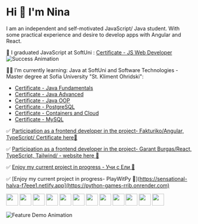 # Hi 👋 I'm Nina 

I am an independent and self-motivated JavaScript/ Java student. With some practical experience and desire to develop apps with Angular and React.

🚀  I graduated JavaScript at SoftUni : [Certificate - JS Web Developer](https://softuni.bg/certificates/details/185271/46d18211) <img src="https://media.giphy.com/media/111ebonMs90YLu/giphy.gif" alt="Success Animation">

👩‍💻 I’m currently learning: Java at SoftUni and Software Technologies - Master degree at Sofia University "St. Kliment Ohridski":
-  [Certificate - Java Fundamentals](https://softuni.bg/certificates/details/195145/c10f50f2)
-  [Certificate - Java Advanced](https://softuni.bg/certificates/details/203382/3e2e30b7)
-  [Certificate - Java OOP](https://softuni.bg/certificates/details/211065/3ca50784)
-  [Certificate -  PostgreSQL](https://softuni.bg/certificates/details/216935/1e04bc5e)
-  [Certificate -  Containers and Cloud](https://softuni.bg/certificates/details/225479/ce73942a)
-  [Certificate -  MySQL](https://softuni.bg/certificates/details/226214/e4019d94)

  ✅  [Participation as a frontend developer  in the project- Fakturiko/Angular, TypeScript/ Certificate here🔗](https://drive.google.com/file/d/1HAVNopZsz644p_lY8Q1Oogcr1DbC4RLR/view)
  
  ✅  [Participation as a frontend developer  in the project- Garant Burgas/React, TypeScript, Tailwind/ - website here 🔗](https://borsa.garantburgas.com)

  ✅  [Enjoy my current project in progress - Учи с Ели 🔗](https://sensational-halva-f7eee1.netlify.app)

  ✅  [Enjoy my current project in progress- PlayWitPy 🔗](https://sensational-halva-f7eee1.netlify.app](https://python-games-rrib.onrender.com)

<img src="https://github.com/NinaNikolova/NinaNikolova/assets/40785979/0c7a42b9-94fd-42b9-969f-f4e30c2e8111" width="32" />
<img src="https://github.com/NinaNikolova/NinaNikolova/assets/40785979/e792b3c2-e734-4b84-9081-8126b9ca356e" width="32" />
<img src="https://github.com/NinaNikolova/NinaNikolova/assets/40785979/6819a7b8-6544-4fc4-9f02-9e4cfc09c848" width="32" />
<img src="https://github.com/NinaNikolova/NinaNikolova/assets/40785979/b9a9302b-fbf4-4c12-9855-0b5dcc669898" width="32" />
<img src="https://github.com/NinaNikolova/NinaNikolova/assets/40785979/0c0e4a02-bbc2-4e59-9891-d36a9c98edcc" width="32" />
<img src="https://github.com/NinaNikolova/NinaNikolova/assets/40785979/61a451c2-fd05-4178-b511-1e50d412f017" width="32" />
<img src="https://github.com/NinaNikolova/NinaNikolova/assets/40785979/bb6ec9c9-28bb-4329-a2a4-4d35348b9381" width="32" />
<img src="https://github.com/NinaNikolova/NinaNikolova/assets/40785979/8e2f4566-ec13-4992-af1e-476574683b2f" width="32" />
<img src="https://github.com/NinaNikolova/NinaNikolova/assets/40785979/31a14935-fbe9-448b-9f14-bd4c99123cf8" width="32" />
<img src="https://github.com/NinaNikolova/NinaNikolova/assets/40785979/9e5e1295-a22a-40f9-83eb-6ada31a943bd" width="32" />
<img src="https://github.com/NinaNikolova/NinaNikolova/assets/40785979/8c53f516-45db-4b16-8c67-7cd07851e04d" width="32" />
<img src="https://github.com/NinaNikolova/NinaNikolova/assets/40785979/45c64c32-5951-4b7d-8f4b-482b4fcada8b" width="32" />


![Feature Demo Animation](https://media.giphy.com/media/xT9IgzoKnwFNmISR8I/giphy.gif)
